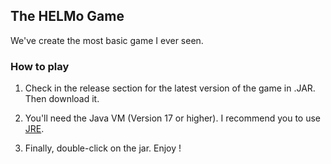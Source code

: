 ## The HELMo Game

We've create the most basic game I ever seen.

### How to play

1. Check in the release section for the latest version of the game in .JAR. Then download it.

2. You'll need the Java VM (Version 17 or higher). I recommend you to use [JRE](https://adoptium.net/temurin/releases/?package=jre).

3. Finally, double-click on the jar. Enjoy !
